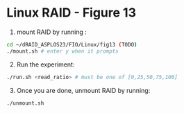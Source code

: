 # Linux RAID - Figure 13


1. mount RAID by running :
```Bash
cd ~/dRAID_ASPLOS23/FIO/Linux/fig13 (TODO)
./mount.sh # enter y when it prompts
```

2. Run the experiment:
```Bash
./run.sh <read_ratio> # must be one of [0,25,50,75,100]
```

3. Once you are done, unmount RAID by running:
```Bash
./unmount.sh
```